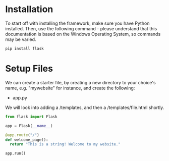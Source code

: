 # Installation

To start off with installing the framework, make sure you have Python installed. Then, use the following command - please understand that this documentation is based on the Windows Operating System, so commands may be varied. 

~~~console
pip install flask
~~~

# Setup Files

We can create a starter file, by creating a new directory to your choice's name, e.g. "mywebsite" for instance, and create the following:

- app.py

We will look into adding a /templates, and then a /templates/file.html shortly.

~~~python
from flask import Flask

app = Flask(__name__)

@app.route("/")
def welcome_page():
  return "This is a string! Welcome to my website."

app.run()
~~~


